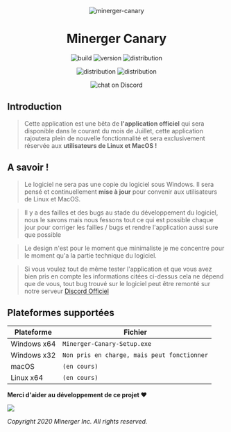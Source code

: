 <p align="center"><img src="https://cdn.discordapp.com/attachments/484733766724616193/706930188239241226/logo.png" alt="minerger-canary"></p>
<h1 align="center">Minerger Canary</h1>
<p align="center">
    <img src="https://img.shields.io/badge/BUILD-DEV-orange?style=for-the-badge" alt="build">
    <img src="https://img.shields.io/badge/VERSION-0.0.8-orange?style=for-the-badge" alt="version"> 
    <img src="https://img.shields.io/badge/DIST-WINDOWS-blue?style=for-the-badge" alt="distribution">
</p>
<p align="center">
  <img src="https://img.shields.io/badge/DIST-LINUX-inactive?style=for-the-badge" alt="distribution">
  <img src="https://img.shields.io/badge/DIST-MACOS-inactive?style=for-the-badge" alt="distribution">
</p>
<p align="center">
  <img src="https://img.shields.io/discord/603664411529445573?style=for-the-badge&logo=discord" alt="chat on Discord">
</p>

## Introduction

> Cette application est une bêta de **l'application officiel** qui sera disponible dans le courant du mois de Juillet, cette application rajoutera plein de nouvelle fonctionnalité et sera exclusivement réservée aux **utilisateurs de Linux et MacOS !**

## A savoir !

> Le logiciel ne sera pas une copie du logiciel sous Windows. Il sera pensé et continuellement **mise à jour** pour convenir aux utilisateurs de Linux et MacOS.

> Il y a des failles et des bugs au stade du développement du logiciel, nous le savons mais nous fessons tout ce qui est possible chaque jour pour corriger les failles / bugs et rendre l'application aussi sure que possible

> Le design n'est pour le moment que minimaliste je me concentre pour le moment qu'a la partie technique du logiciel.

> Si vous voulez tout de même tester l'application et que vous avez bien pris en compte les informations citées ci-dessus cela ne dépend que de vous, tout bug trouvé sur le logiciel peut être remonté sur notre serveur [Discord Officiel](https://discord.gg/pt7Dp7P)

## Plateformes supportées

| Plateforme | Fichier |
| -------- | ---- |
| Windows x64 | `Minerger-Canary-Setup.exe` |
| Windows x32 | `Non pris en charge, mais peut fonctionner` |
| macOS |  `(en cours)` |
| Linux x64 | `(en cours)` |

**Merci d'aider au développement de ce projet ❤️**

<a href="https://discord.gg/pt7Dp7P" target="_blank"><img src="https://i0.wp.com/pasvegan.fr/wp-content/uploads/2019/08/rejoindre-discord-clic.jpg?ssl=1"></a>

*Copyright 2020 Minerger Inc. All rights reserved.*


